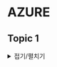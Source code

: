 # AZURE
## Topic 1
<details>
<summary>접기/펼치기</summary>

### Question 1

### English Version

You have two Hyper-V hosts named Host1 and Host2. Host1 has an Azure virtual machine named VM1 that was deployed by using a custom Azure Resource Manager template.

You need to move VM1 to Host2.

What should you do?

- A. From the Update management blade, click Enable.
- B. From the Overview blade, move VM1 to a different subscription.
- C. From the Redeploy blade, click Redeploy.
- D. From the Profile blade, modify the usage location.

**Correct Answer: C**

When you redeploy a VM, it moves the VM to a new node within the Azure infrastructure and then powers it back on, retaining all your configuration options and associated resources.

Reference: [Redeploy to a new node](https://docs.microsoft.com/en-us/azure/virtual-machines/windows/redeploy-to-new-node)

### Korean Version

Hyper-V 호스트가 Host1과 Host2로 두 개 있습니다. Host1에는 사용자 정의 Azure Resource Manager 템플릿을 사용하여 배포된 Azure 가상 머신 VM1이 있습니다.

VM1을 Host2로 이동해야 합니다.

어떻게 해야 합니까?

- A. 업데이트 관리 블레이드에서 'Enable'을 클릭합니다.
- B. 개요 블레이드에서 VM1을 다른 구독으로 이동합니다.
- C. 재배포 블레이드에서 'Redeploy'를 클릭합니다.
- D. 프로필 블레이드에서 사용 위치를 수정합니다.

**정답: C**

VM을 재배포하면 Azure 인프라 내에서 VM을 새 노드로 이동한 다음 모든 구성 옵션 및 관련 리소스를 유지하면서 다시 전원을 켭니다.

참조: [새 노드로 재배포](https://docs.microsoft.com/en-us/azure/virtual-machines/windows/redeploy-to-new-node)

**Key Terms:**

- Hyper-V hosts
- Azure virtual machine
- Redeploy

---

### Question 2

### English Version

You have downloaded an Azure Resource Manager template to deploy numerous virtual machines. The template is based on a current virtual machine but must be adapted to reference an administrative password.

You need to make sure that the password is not stored in plain text.

You are preparing to create the necessary components to achieve your goal.

Which of the following should you create to achieve your goal? Answer by dragging the correct option from the list to the answer area.

!https://www.examtopics.com/assets/media/exam-media/04273/0000300001.jpg

**Correct Answer:**

!https://prod-files-secure.s3.us-west-2.amazonaws.com/110be694-2804-4b1c-a82e-e03671804704/15aca25c-25fc-4934-81d7-0d695e60e6c7/Untitled.png

### Korean Version

여러 가상 머신을 배포하기 위해 Azure Resource Manager 템플릿을 다운로드했습니다. 이 템플릿은 현재 가상 머신을 기반으로 하지만 관리 비밀번호를 참조하도록 수정해야 합니다.

비밀번호가 일반 텍스트로 저장되지 않도록 해야 합니다.

목표를 달성하기 위해 필요한 구성 요소를 준비하고 있습니다.

목표를 달성하기 위해 다음 중 어떤 것을 생성해야 합니까? 정답을 목록에서 정답 영역으로 드래그하여 선택하십시오.

!https://www.examtopics.com/assets/media/exam-media/04273/0000300001.jpg

**정답:**

!https://prod-files-secure.s3.us-west-2.amazonaws.com/110be694-2804-4b1c-a82e-e03671804704/15aca25c-25fc-4934-81d7-0d695e60e6c7/Untitled.png

**Key Terms:**

- Azure Resource Manager template
- Virtual machines
- Administrative password

---

### Question 3

### English Version

Your company has an Azure Kubernetes Service (AKS) cluster that you manage from an Azure AD-joined device. The cluster is located in a resource group.

Developers have created an application named MyApp. MyApp was packaged into a container image.

You need to deploy the YAML manifest file for the application.

Solution: You install the Azure CLI on the device and run the `kubectl apply -f myapp.yaml` command.

Does this meet the goal?

- A. Yes
- B. No

**Correct Answer: A**

`kubectl apply -f myapp.yaml` applies a configuration change to a resource from a file or stdin.

Reference: [kubectl overview](https://kubernetes.io/docs/reference/kubectl/overview/)

### Korean Version

회사는 Azure AD에 연결된 장치에서 관리하는 Azure Kubernetes Service (AKS) 클러스터를 보유하고 있습니다. 클러스터는 리소스 그룹에 위치해 있습니다.

개발자들은 MyApp이라는 애플리케이션을 만들었습니다. MyApp은 컨테이너 이미지로 패키징되었습니다.

애플리케이션을 위한 YAML 매니페스트 파일을 배포해야 합니다.

솔루션: 장치에 Azure CLI를 설치하고 `kubectl apply -f myapp.yaml` 명령을 실행합니다.

이 목표를 충족합니까?

- A. 예
- B. 아니요

**정답: A**

`kubectl apply -f myapp.yaml` 명령은 파일 또는 stdin에서 리소스에 구성 변경을 적용합니다.

참조: [kubectl 개요](https://kubernetes.io/docs/reference/kubectl/overview/)

**Key Terms:**

- Azure Kubernetes Service (AKS)
- YAML manifest file
- Azure CLI
- kubectl

---

### Question 4

### English Version

Your company has an Azure Kubernetes Service (AKS) cluster that you manage from an Azure AD-joined device. The cluster is located in a resource group.

Developers have created an application named MyApp. MyApp was packaged into a container image.

You need to deploy the YAML manifest file for the application.

Solution: You install the docker client on the device and run the `docker run -it microsoft/azure-cli:0.10.17` command.

Does this meet the goal?

- A. Yes
- B. No

**Correct Answer: B**

### Korean Version

회사는 Azure AD에 연결된 장치에서 관리하는 Azure Kubernetes Service (AKS) 클러스터를 보유하고 있습니다. 클러스터는 리소스 그룹에 위치해 있습니다.

개발자들은 MyApp이라는 애플리케이션을 만들었습니다. MyApp은 컨테이너 이미지로 패키징되었습니다.

애플리케이션을 위한 YAML 매니페스트 파일을 배포해야 합니다.

솔루션: 장치에 도커 클라이언트를 설치하고 `docker run -it microsoft/azure-cli:0.10.17` 명령을 실행합니다.

이 목표를 충족합니까?

- A. 예
- B. 아니요

**정답: B**

**Key Terms:**

- Azure Kubernetes Service (AKS)
- YAML manifest file
- Docker client

---

### Question 5

### English Version

Your company has a web app named WebApp1.

You use the WebJobs SDK to design a triggered App Service background task that automatically invokes a function in the code every time new data is received in a queue.

You are preparing to configure the service processes a queue data item.

Which of the following is the service you should use?

- A. Logic Apps
- B. WebJobs
- C. Flow
- D. Functions

**Correct Answer: B**

Reference: [Azure Functions, Logic Apps, and WebJobs comparison](https://docs.microsoft.com/en-us/azure/azure-functions/functions-compare-logic-apps-ms-flow-webjobs)

### Korean Version

회사는 WebApp1이라는 웹 앱을 보유하고 있습니다.

WebJobs SDK를 사용하여 큐에 새 데이터가 수신될 때마다 코드에서 함수를 자동으로 호출하는 트리거된 앱 서비스 백그라운드 작업을 설계합니다.

서비스가 큐 데이터 항목을 처리하도록 구성할 준비를 하고 있습니다.

사용해야 하는 서비스는 무엇입니까?

- A. Logic Apps
- B. WebJobs
- C. Flow
- D. Functions

**정답: B**

참조: [Azure Functions, Logic Apps, 및 WebJobs 비교](https://docs.microsoft.com/en-us/azure/azure-functions/functions-compare-logic-apps-ms-flow-webjobs)

**Key Terms:**

- Web app
- WebJobs SDK
- Triggered App Service background task
- Queue data

---

### Question 6

### English Version

Your company has an Azure subscription.

You need to deploy a number of Azure virtual machines to the subscription by using Azure Resource Manager (ARM) templates. The virtual machines will be included in a single availability set.

You need to ensure that the ARM template allows for as many virtual machines as possible to remain accessible in the event of fabric failure or maintenance.

Which of the following is the value that you should configure for the platformFaultDomainCount property?

- A. 10
- B. 30
- C. Min Value
- D. Max Value

**Correct Answer: D**

The number of fault domains for managed availability sets varies by region - either two or three per region.

Reference: [

Manage availability](https://docs.microsoft.com/en-us/azure/virtual-machines/windows/manage-availability)

### Korean Version

회사는 Azure 구독을 보유하고 있습니다.

Azure Resource Manager (ARM) 템플릿을 사용하여 구독에 여러 Azure 가상 머신을 배포해야 합니다. 가상 머신은 단일 가용성 세트에 포함됩니다.

ARM 템플릿이 패브릭 장애 또는 유지 관리 시 최대한 많은 가상 머신이 접근 가능하도록 해야 합니다.

platformFaultDomainCount 속성에 대해 설정해야 하는 값은 무엇입니까?

- A. 10
- B. 30
- C. Min Value
- D. Max Value

**정답: D**

관리되는 가용성 세트의 장애 도메인 수는 지역에 따라 다릅니다 - 지역별로 두 개 또는 세 개입니다.

참조: [가용성 관리](https://docs.microsoft.com/en-us/azure/virtual-machines/windows/manage-availability)

**Key Terms:**

- Azure subscription
- Azure virtual machines
- Azure Resource Manager (ARM) templates
- platformFaultDomainCount

---

### Question 7

### English Version

Your company has an Azure subscription.

You need to deploy a number of Azure virtual machines to the subscription by using Azure Resource Manager (ARM) templates. The virtual machines will be included in a single availability set.

You need to ensure that the ARM template allows for as many virtual machines as possible to remain accessible in the event of fabric failure or maintenance.

Which of the following is the value that you should configure for the platformUpdateDomainCount property?

- A. 10
- B. 20
- C. 30
- D. 40

- Answer
    
    **Correct Answer: D**
    
    Each virtual machine in your availability set is assigned an update domain and a fault domain by the underlying Azure platform. For a given availability set, five non-user-configurable update domains are assigned by default (Resource Manager deployments can then be increased to provide up to 20 update domains) to indicate groups of virtual machines and underlying physical hardware that can be rebooted at the same time.
    
    Reference: [Manage availability](https://docs.microsoft.com/en-us/azure/virtual-machines/windows/manage-availability)
    

### Korean Version

회사는 Azure 구독을 보유하고 있습니다.

Azure Resource Manager (ARM) 템플릿을 사용하여 구독에 여러 Azure 가상 머신을 배포해야 합니다. 가상 머신은 단일 가용성 세트에 포함됩니다.

ARM 템플릿이 패브릭 장애 또는 유지 관리 시 최대한 많은 가상 머신이 접근 가능하도록 해야 합니다.

platformUpdateDomainCount 속성에 대해 설정해야 하는 값은 무엇입니까?

- A. 10
- B. 20
- C. 30
- D. 40

**정답: D**

가용성 세트의 각 가상 머신은 기본 Azure 플랫폼에 의해 업데이트 도메인과 장애 도메인에 할당됩니다. 주어진 가용성 세트에 대해 기본적으로 다섯 개의 사용자 구성 불가능한 업데이트 도메인이 할당되며(리소스 관리자 배포는 최대 20개의 업데이트 도메인까지 증가할 수 있습니다), 이는 동시에 재부팅할 수 있는 가상 머신 및 기본 물리적 하드웨어 그룹을 나타냅니다.

참조: [가용성 관리](https://docs.microsoft.com/en-us/azure/virtual-machines/windows/manage-availability)

**Key Terms:**

- Azure subscription
- Azure virtual machines
- Azure Resource Manager (ARM) templates
- platformUpdateDomainCount

---

### Question 8

### English Version

You are creating an Azure Cosmos DB account that makes use of the SQL API. Data will be added to the account every day by a web application.

You need to ensure that an email notification is sent when information is received from IoT devices, and that compute cost is reduced.

You decide to deploy a function app.

Which of the following should you configure the function app to use? Answer by dragging the correct options from the list to the answer area.

!https://www.examtopics.com/assets/media/exam-media/04273/0000900001.jpg

**Correct Answer:**

!https://www.examtopics.com/assets/media/exam-media/04273/0001000001.jpg

### Korean Version

SQL API를 사용하는 Azure Cosmos DB 계정을 생성하고 있습니다. 매일 웹 애플리케이션을 통해 계정에 데이터가 추가됩니다.

IoT 장치로부터 정보가 수신될 때 이메일 알림이 전송되도록 하고, 컴퓨팅 비용을 절감해야 합니다.

함수 앱을 배포하기로 결정했습니다.

함수 앱을 사용하여 구성해야 하는 것은 무엇입니까? 정답을 목록에서 정답 영역으로 드래그하여 선택하십시오.

!https://www.examtopics.com/assets/media/exam-media/04273/0000900001.jpg

**정답:**

!https://www.examtopics.com/assets/media/exam-media/04273/0001000001.jpg

**Key Terms:**

- Azure Cosmos DB
- SQL API
- Function app

---

### Question 9

### English Version

This question requires that you evaluate the underlined text to determine if it is correct.

Your company has an on-premises deployment of MongoDB, and an Azure Cosmos DB account that makes use of the MongoDB API.

You need to devise a strategy to migrate MongoDB to the Azure Cosmos DB account.

You include the Data Management Gateway tool in your migration strategy.

Instructions: Review the underlined text. If it makes the statement correct, select `No change required.` If the statement is incorrect, select the answer choice that makes the statement correct.

- A. No change required
- B. mongorestore
- C. Azure Storage Explorer
- D. AzCopy

**Correct Answer: B**

Reference: [Migrate MongoDB to Azure Cosmos DB](https://docs.microsoft.com/en-us/azure/cosmos-db/mongodb-migrate) [mongorestore](https://docs.mongodb.com/manual/reference/program/mongorestore/)

### Korean Version

이 질문은 밑줄 친 텍스트를 평가하여 올바른지 여부를 결정해야 합니다.

회사는 온프레미스 MongoDB 배포와 MongoDB API를 사용하는 Azure Cosmos DB 계정을 보유하고 있습니다.

MongoDB를 Azure Cosmos DB 계정으로 마이그레이션하는 전략을 마련해야 합니다.

마이그레이션 전략에 데이터 관리 게이트웨이 도구를 포함합니다.

지침: 밑줄 친 텍스트를 검토하십시오. 진술이 올바른 경우 `No change required.`를 선택하십시오. 진술이 잘못된 경우, 진술을 올바르게 만드는 답변을 선택하십시오.

- A. 변경 필요 없음
- B. mongorestore
- C. Azure Storage Explorer
- D. AzCopy

**정답: B**

참조: [MongoDB를 Azure Cosmos DB로 마이그레이션](https://docs.microsoft.com/en-us/azure/cosmos-db/mongodb-migrate) [mongorestore](https://docs.mongodb.com/manual/reference/program/mongorestore/)

**Key Terms:**

- MongoDB
- Azure Cosmos DB
- MongoDB API
- Migration

---

### Question 10

### English Version

You are developing an e-Commerce Web App.

You want to use Azure Key Vault to ensure that sign-ins to the e-Commerce Web App are secured by using Azure App Service authentication and Azure Active Directory (AAD).

What should you do on the e-Commerce Web App?

- A. Run the az keyvault secret command.
- B. Enable Azure AD Connect.
- C. Enable Managed Service Identity (MSI).
- D. Create an Azure AD service principal.

**Correct Answer: C**

A managed identity from Azure Active Directory allows your app to easily access other AAD-protected resources such as Azure Key Vault.

Reference: [Managed identity overview](https://docs.microsoft.com/en-us/azure/app-service/overview-managed-identity) [Sample: Access Key Vault](https://docs.microsoft.com/en-us/samples/azure-samples/app-service-msi-keyvault-dotnet/keyvault-msi-appservice-sample/)

### Korean Version

전자상거래 웹 앱을 개발하고 있습니다.

Azure Key Vault를 사용하여 전자상거래 웹 앱의 로그인 보안을 Azure App Service 인증 및 Azure Active Directory (AAD)를 사용하여 보장하려고 합니다.

전자상거래 웹 앱에서 무엇을 해야 합니까?

- A. az keyvault secret 명령을 실행합니다.
- B. Azure AD Connect를 활성화합니다.
- C. 관리 서비스 ID (MSI)를 활성화합니다.
- D. Azure AD 서비스 주체를 만듭니다.

**정답: C**

Azure Active Directory의 관리 ID를 통해 앱이 Azure Key Vault와 같은 다른 AAD 보호 리소스에 쉽게 접근할 수 있습니다.

참조: [관리 ID 개요](https://docs.microsoft.com/en-us/azure/app-service/overview-managed-identity) [샘플: Key Vault 접근](https://docs.microsoft.com/en-us/samples/azure-samples/app-service-msi-keyvault-dotnet/keyvault-msi-appservice-sample/)

**Key Terms:**

- e-Commerce Web App
- Azure Key Vault
- Azure App Service authentication
- Azure Active Directory (AAD)
- Managed Service Identity (MSI)




</details>
